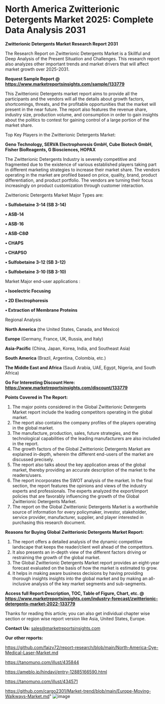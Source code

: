 # North America Zwitterionic Detergents Market 2025: Complete Data Analysis 2031

<strong>Zwitterionic Detergents Market Research Report 2031</strong>

The Research Report on Zwitterionic Detergents Market is a Skillful and Deep Analysis of the Present Situation and Challenges. This research report also analyzes other important trends and market drivers that will affect market growth over 2025-2031.

<strong>Request Sample Report @ <a href=https://www.marketreportsinsights.com/sample/133779>https://www.marketreportsinsights.com/sample/133779</a></strong>

This Zwitterionic Detergents market report aims to provide all the participants and the vendors will all the details about growth factors, shortcomings, threats, and the profitable opportunities that the market will present in the near future. The report also features the revenue share, industry size, production volume, and consumption in order to gain insights about the politics to contest for gaining control of a large portion of the market share.

Top Key Players in the Zwitterionic Detergents Market:

<strong>Geno Technology, SERVA Electrophoresis GmbH, Cube Biotech GmbH, Fisher BioReagents, G Biosciences, HOPAX</strong>

The Zwitterionic Detergents Industry is severely competitive and fragmented due to the existence of various established players taking part in different marketing strategies to increase their market share. The vendors operating in the market are profiled based on price, quality, brand, product differentiation, and product portfolio. The vendors are turning their focus increasingly on product customization through customer interaction.

Zwitterionic Detergents Market Major Types are:

<strong>• Sulfobetaine 3-14 (SB 3-14)

• ASB-14

• ASB-16

• ASB-C8Ø

• CHAPS

• CHAPSO

• Sulfobetaine 3-12 (SB 3-12)

• Sulfobetaine 3-10 (SB 3-10)</strong>

Market Major end-user applications :

<strong>• Isoelectric Focusing

• 2D Electrophoresis

• Extraction of Membrane Proteins</strong>

Regional Analysis

</u><strong><b>North America</b></strong> (the United States, Canada, and Mexico)

<strong><b>Europe </b></strong>(Germany, France, UK, Russia, and Italy)

<strong><b>Asia-Pacific</b></strong> (China, Japan, Korea, India, and Southeast Asia)

<strong><b>South America</b></strong> (Brazil, Argentina, Colombia, etc.)

<strong><b>The Middle East and Africa</b></strong> (Saudi Arabia, UAE, Egypt, Nigeria, and South Africa)

<strong>Go For Interesting Discount Here: <a href=https://www.marketreportsinsights.com/discount/133779>https://www.marketreportsinsights.com/discount/133779</a></strong>

<strong>Points Covered in The Report:</strong>
<ol>
  <li>The major points considered in the Global Zwitterionic Detergents Market report include the leading competitors operating in the global market.</li>
  <li>The report also contains the company profiles of the players operating in the global market.</li>
  <li>The manufacture, production, sales, future strategies, and the technological capabilities of the leading manufacturers are also included in the report.</li>
  <li>The growth factors of the Global Zwitterionic Detergents Market are explained in-depth, wherein the different end-users of the market are discussed precisely.</li>
  <li>The report also talks about the key application areas of the global market, thereby providing an accurate description of the market to the readers/users.</li>
  <li>The report incorporates the SWOT analysis of the market. In the final section, the report features the opinions and views of the industry experts and professionals. The experts analyzed the export/import policies that are favorably influencing the growth of the Global Zwitterionic Detergents Market.</li>
  <li>The report on the Global Zwitterionic Detergents Market is a worthwhile source of information for every policymaker, investor, stakeholder, service provider, manufacturer, supplier, and player interested in purchasing this research document.</li>
</ol>
<strong>Reasons for Buying Global Zwitterionic Detergents Market Report:</strong>

<ol>
  <li>The report offers a detailed analysis of the dynamic competitive landscape that keeps the reader/client well ahead of the competitors.</li>
  <li>It also presents an in-depth view of the different factors driving or restraining the growth of the global market.</li>
  <li>The Global Zwitterionic Detergents Market report provides an eight-year forecast evaluated on the basis of how the market is estimated to grow.</li>
  <li>It helps in making aware business decisions by having providing thorough insights insights into the global market and by making an all-inclusive analysis of the key market segments and sub-segments.</li>
</ol>
<strong>Access full Report Description, TOC, Table of Figure, Chart, etc. @ <a href=https://www.marketreportsinsights.com/industry-forecast/zwitterionic-detergents-market-2022-133779>https://www.marketreportsinsights.com/industry-forecast/zwitterionic-detergents-market-2022-133779</a></strong>


Thanks for reading this article; you can also get individual chapter wise section or region wise report version like Asia, United States, Europe.

<strong>Contact Us:</strong>
sales@marketreportsinsights.com

<strong>Our other reports:</strong>

<a href=https://github.com/faizy72/report-research/blob/main/North-America-Dye-Medical-Laser-Market.md>https://github.com/faizy72/report-research/blob/main/North-America-Dye-Medical-Laser-Market.md</a>

<a href=https://tanomuno.com/illust/435844>https://tanomuno.com/illust/435844</a>

<a href=https://ameblo.jp/hindavi/entry-12885166590.html>https://ameblo.jp/hindavi/entry-12885166590.html</a>

<a href=https://tanomuno.com/illust/434571>https://tanomuno.com/illust/434571</a>

<a href=https://github.com/cargo2301/Market-trend/blob/main/Europe-Moving-Walkways-Market.md>https://github.com/cargo2301/Market-trend/blob/main/Europe-Moving-Walkways-Market.md</a>"
![image](https://github.com/user-attachments/assets/2dfc639f-9457-42d2-b800-aeb6a90b20e7)
